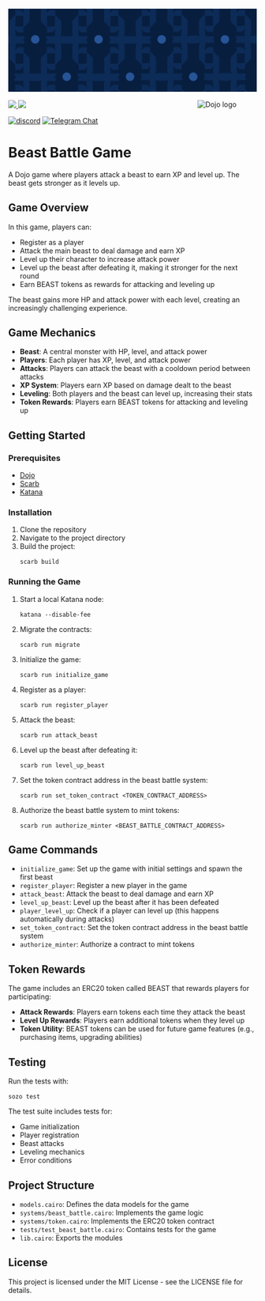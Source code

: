 ![Dojo Starter](./assets/cover.png)

<picture>
  <source media="(prefers-color-scheme: dark)" srcset=".github/mark-dark.svg">
  <img alt="Dojo logo" align="right" width="120" src=".github/mark-light.svg">
</picture>

<a href="https://x.com/ohayo_dojo">
<img src="https://img.shields.io/twitter/follow/dojostarknet?style=social"/>
</a>
<a href="https://github.com/dojoengine/dojo/stargazers">
<img src="https://img.shields.io/github/stars/dojoengine/dojo?style=social"/>
</a>

[![discord](https://img.shields.io/badge/join-dojo-green?logo=discord&logoColor=white)](https://discord.com/invite/dojoengine)
[![Telegram Chat][tg-badge]][tg-url]

[tg-badge]: https://img.shields.io/endpoint?color=neon&logo=telegram&label=chat&style=flat-square&url=https%3A%2F%2Ftg.sumanjay.workers.dev%2Fdojoengine
[tg-url]: https://t.me/dojoengine

# Beast Battle Game

A Dojo game where players attack a beast to earn XP and level up. The beast gets stronger as it levels up.

## Game Overview

In this game, players can:
- Register as a player
- Attack the main beast to deal damage and earn XP
- Level up their character to increase attack power
- Level up the beast after defeating it, making it stronger for the next round
- Earn BEAST tokens as rewards for attacking and leveling up

The beast gains more HP and attack power with each level, creating an increasingly challenging experience.

## Game Mechanics

- **Beast**: A central monster with HP, level, and attack power
- **Players**: Each player has XP, level, and attack power
- **Attacks**: Players can attack the beast with a cooldown period between attacks
- **XP System**: Players earn XP based on damage dealt to the beast
- **Leveling**: Both players and the beast can level up, increasing their stats
- **Token Rewards**: Players earn BEAST tokens for attacking and leveling up

## Getting Started

### Prerequisites

- [Dojo](https://github.com/dojoengine/dojo)
- [Scarb](https://docs.swmansion.com/scarb/)
- [Katana](https://github.com/dojoengine/dojo/tree/main/crates/katana)

### Installation

1. Clone the repository
2. Navigate to the project directory
3. Build the project:
   ```
   scarb build
   ```

### Running the Game

1. Start a local Katana node:
   ```
   katana --disable-fee
   ```

2. Migrate the contracts:
   ```
   scarb run migrate
   ```

3. Initialize the game:
   ```
   scarb run initialize_game
   ```

4. Register as a player:
   ```
   scarb run register_player
   ```

5. Attack the beast:
   ```
   scarb run attack_beast
   ```

6. Level up the beast after defeating it:
   ```
   scarb run level_up_beast
   ```

7. Set the token contract address in the beast battle system:
   ```
   scarb run set_token_contract <TOKEN_CONTRACT_ADDRESS>
   ```

8. Authorize the beast battle system to mint tokens:
   ```
   scarb run authorize_minter <BEAST_BATTLE_CONTRACT_ADDRESS>
   ```

## Game Commands

- `initialize_game`: Set up the game with initial settings and spawn the first beast
- `register_player`: Register a new player in the game
- `attack_beast`: Attack the beast to deal damage and earn XP
- `level_up_beast`: Level up the beast after it has been defeated
- `player_level_up`: Check if a player can level up (this happens automatically during attacks)
- `set_token_contract`: Set the token contract address in the beast battle system
- `authorize_minter`: Authorize a contract to mint tokens

## Token Rewards

The game includes an ERC20 token called BEAST that rewards players for participating:

- **Attack Rewards**: Players earn tokens each time they attack the beast
- **Level Up Rewards**: Players earn additional tokens when they level up
- **Token Utility**: BEAST tokens can be used for future game features (e.g., purchasing items, upgrading abilities)

## Testing

Run the tests with:
```
sozo test
```

The test suite includes tests for:
- Game initialization
- Player registration
- Beast attacks
- Leveling mechanics
- Error conditions

## Project Structure

- `models.cairo`: Defines the data models for the game
- `systems/beast_battle.cairo`: Implements the game logic
- `systems/token.cairo`: Implements the ERC20 token contract
- `tests/test_beast_battle.cairo`: Contains tests for the game
- `lib.cairo`: Exports the modules

## License

This project is licensed under the MIT License - see the LICENSE file for details.
